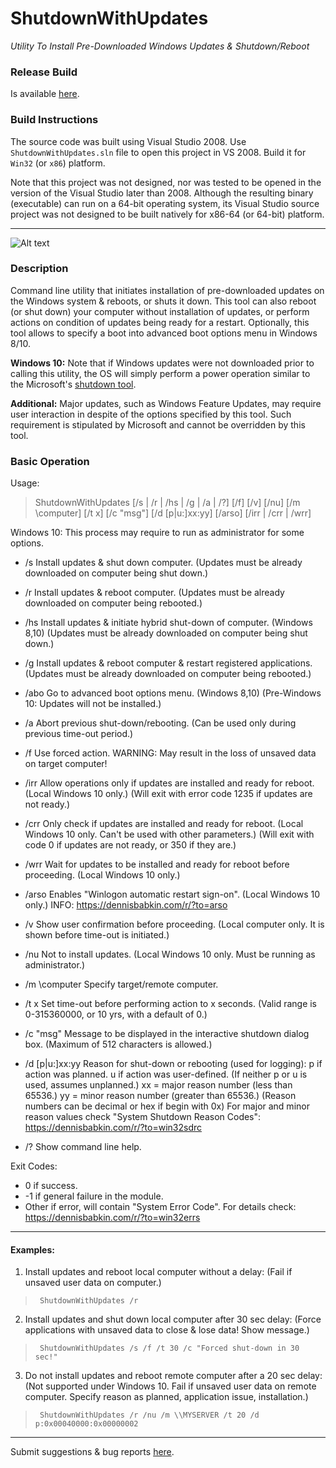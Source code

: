 # ShutdownWithUpdates
*Utility To Install Pre-Downloaded Windows Updates &amp; Shutdown/Reboot*

### Release Build

Is available [here](https://dennisbabkin.com/utilities/#ShutdownWithUpdates).

### Build Instructions

The source code was built using Visual Studio 2008. Use `ShutdownWithUpdates.sln` file to open this project in VS 2008. Build it for `Win32` (or `x86`) platform.

Note that this project was not designed, nor was tested to be opened in the version of the Visual Studio later than 2008. Although the resulting binary (executable) can run on a 64-bit operating system, its Visual Studio source project was not designed to be built natively for x86-64 (or 64-bit) platform.

---------------------

![Alt text](https://dennisbabkin.com/php/imgs2/scrsht_shutdownwithupdates.png "ShutdownWithUpdates window")

### Description

Command line utility that initiates installation of pre-downloaded updates on the Windows system & reboots, or shuts it down. This tool can also reboot (or shut down) your computer without installation of updates, or perform actions on condition of updates being ready for a restart. Optionally, this tool allows to specify a boot into advanced boot options menu in Windows 8/10.

**Windows 10:** Note that if Windows updates were not downloaded prior to calling this utility, the OS will simply perform a power operation similar to the Microsoft's [shutdown tool](https://technet.microsoft.com/en-us/library/bb491003.aspx).

**Additional:** Major updates, such as Windows Feature Updates, may require user interaction in despite
            of the options specified by this tool. Such requirement is stipulated by Microsoft and
            cannot be overridden by this tool.
            

### Basic Operation

Usage:
> ShutdownWithUpdates [/s | /r | /hs | /g | /a | /?] [/f] [/v] [/nu]
        [/m \\computer] [/t x] [/c "msg"] [/d [p|u:]xx:yy] [/arso]
        [/irr | /crr | /wrr]

 Windows 10: This process may require to run as administrator for some options.

-  /s    Install updates & shut down computer.
         (Updates must be already downloaded on computer being shut down.)
-  /r    Install updates & reboot computer.
         (Updates must be already downloaded on computer being rebooted.)
-  /hs   Install updates & initiate hybrid shut-down of computer. (Windows 8,10)
         (Updates must be already downloaded on computer being shut down.)
-  /g    Install updates & reboot computer & restart registered applications.
         (Updates must be already downloaded on computer being rebooted.)
-  /abo  Go to advanced boot options menu. (Windows 8,10)
         (Pre-Windows 10: Updates will not be installed.)
-  /a    Abort previous shut-down/rebooting.
         (Can be used only during previous time-out period.)
-  /f    Use forced action.
         WARNING: May result in the loss of unsaved data on target computer!
-  /irr  Allow operations only if updates are installed and ready for reboot.
         (Local Windows 10 only.)
         (Will exit with error code 1235 if updates are not ready.)
-  /crr  Only check if updates are installed and ready for reboot.
         (Local Windows 10 only. Can't be used with other parameters.)
         (Will exit with code 0 if updates are not ready, or 350 if they are.)
-  /wrr  Wait for updates to be installed and ready for reboot before proceeding.
         (Local Windows 10 only.)
-  /arso Enables "Winlogon automatic restart sign-on". (Local Windows 10 only.)
         INFO: https://dennisbabkin.com/r/?to=arso
-  /v    Show user confirmation before proceeding.
         (Local computer only. It is shown before time-out is initiated.)
-  /nu   Not to install updates.
         (Local Windows 10 only. Must be running as administrator.)
-  /m \\computer    Specify target/remote computer.
-  /t x  Set time-out before performing action to x seconds.
         (Valid range is 0-315360000, or 10 yrs, with a default of 0.)
-  /c "msg"      Message to be displayed in the interactive shutdown dialog box.
                 (Maximum of 512 characters is allowed.)
-  /d [p|u:]xx:yy  Reason for shut-down or rebooting (used for logging):
                   p if action was planned.
                   u if action was user-defined.
                   (If neither p or u is used, assumes unplanned.)
                   xx = major reason number (less than 65536.)
                   yy = minor reason number (greater than 65536.)
                        (Reason numbers can be decimal or hex if begin with 0x)
        For major and minor reason values check "System Shutdown Reason Codes":
         https://dennisbabkin.com/r/?to=win32sdrc

-  /?    Show command line help.

Exit Codes:
- 0      if success.
- -1     if general failure in the module.
- Other  if error, will contain "System Error Code". For details check:
         https://dennisbabkin.com/r/?to=win32errs
         
-------------

#### Examples:
1. Install updates and reboot local computer without a delay:
    (Fail if unsaved user data on computer.)

>      ShutdownWithUpdates /r

2. Install updates and shut down local computer after 30 sec delay:
    (Force applications with unsaved data to close & lose data! Show message.)

>      ShutdownWithUpdates /s /f /t 30 /c "Forced shut-down in 30 sec!"

3. Do not install updates and reboot remote computer after a 20 sec delay:
    (Not supported under Windows 10. Fail if unsaved user data on remote computer.
    Specify reason as planned, application issue, installation.)

>      ShutdownWithUpdates /r /nu /m \\MYSERVER /t 20 /d p:0x00040000:0x00000002


--------------


Submit suggestions & bug reports [here](https://www.dennisbabkin.com/sfb/?what=bug&name=ShutdownWithUpdates&ver=Github).


